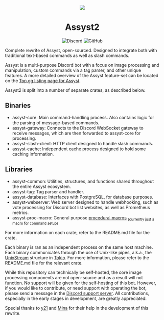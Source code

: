 <div align="center">
    <img src="https://cdn.discordapp.com/avatars/571661221854707713/a23ec18f81e3d182291471f64685da5f.png?size=128"/><br>
</div>

# <div align="center"> Assyst2 </div>

<div align="center">

![Discord](https://img.shields.io/discord/1099115731301449758?color=7289DA)
![GitHub](https://img.shields.io/github/license/jacherr/assyst2)

</div>

Complete rewrite of Assyst, open-sourced. Designed to integrate both with traditional text-based commands as well as slash commands.

Assyst is a multi-purpose Discord bot with a focus on image processing and manipulation, custom commands via a tag parser, and other unique features. A more detailed overview of the Assyst feature-set can be located on the [Top.gg listing page for Assyst](https://top.gg/bot/571661221854707713).

Assyst2 is split into a number of separate crates, as described below.

## Binaries
- assyst-core: Main command-handling process. Also contains logic for the parsing of message-based commands.
- assyst-gateway: Connects to the Discord WebSocket gateway to receive messages, which are then forwarded to assyst-core for processing.
- assyst-slash-client: HTTP client designed to handle slash commands.
- assyst-cache: Independent cache process designed to hold some caching information.

## Libraries
- assyst-common: Utilities, structures, and functions shared throughout the entire Assyst ecosystem.
- assyst-tag: Tag parser and handler.
- assyst-database: Interfaces with PostgreSQL, for database purposes.
- assyst-webserver: Web server designed to handle webhooking, such as vote processing for Discord bot list websites, as well as Prometheus metrics.
- assyst-proc-macro: General purpose [procedural macros] <sub>(currently just a macro for command setup)</sub>

[Procedural macros]: https://doc.rust-lang.org/reference/procedural-macros.html

For more information on each crate, refer to the README.md file for the crate.

Each binary is ran as an independent process on the same host machine. Each binary communicates through the use of Unix-like pipes, a.k.a., the [UnixStream](https://docs.rs/tokio/latest/tokio/net/struct.UnixStream.html) structure in [Tokio](https://crates.io/crates/tokio). For more information, please refer to the README.md file for the relevant crate.

While this repository can technically be self-hosted, the core image processing components are not open-source and as a result will not function. No support will be given for the self-hosting of this bot. However, if you would like to contribute, or need support with operating the bot, please send a message in the [Discord support server](https://discord.gg/brmtnpxbtg). All contributions, especially in the early stages in development, are greatly appreciated.

Special thanks to [y21](https://github.com/y21) and [Mina](https://github.com/trueharuu) for their help in the development of this rewrite.

